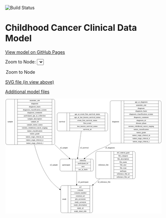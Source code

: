 <link rel='stylesheet' href="assets/style.css">
<link rel='stylesheet' href="https://unpkg.com/leaflet@1.5.1/dist/leaflet.css" integrity="sha512-xwE/Az9zrjBIphAcBb3F6JVqxf46+CDLwfLMHloNu6KEQCAWi6HcDUbeOfBIptF7tcCzusKFjFw2yuvEpDL9wQ==" crossorigin="">
<script type="text/javascript" src="https://code.jquery.com/jquery-3.2.1.min.js"></script>
<script type="text/javascript"  src="https://unpkg.com/leaflet@1.5.1/dist/leaflet.js"></script>
<script type="text/javascript" src="assets/actions.js"></script>

![Build Status](https://github.com/CBIIT/c3d-model/actions/workflows/model-test-and-deploy.yml/badge.svg)

# Childhood Cancer Clinical Data Model

[View model on GitHub Pages](https://cbiit.github.io/c3d-model/)


Zoom to Node: <select id="node_select">
  <option value="">Zoom to Node</option>
</select>
<div id="model"></div>

<p>
<a href="./model-desc/c3d-model.svg">SVG file (in view above)</a>
<p>
<a href="./model-desc">Additional model files</a>
<div id='graph' style='display:off;'>
<svg width="1191pt" height="872pt"
 viewBox="0.00 0.00 1191.00 872.00" xmlns="http://www.w3.org/2000/svg" xmlns:xlink="http://www.w3.org/1999/xlink">
<g id="graph0" class="graph" transform="scale(1 1) rotate(0) translate(4 868)">
<title>Perl</title>
<polygon fill="#ffffff" stroke="transparent" points="-4,4 -4,-868 1187,-868 1187,4 -4,4"/>
<!-- study -->
<g id="node1" class="node">
<title>study</title>
<path fill="none" stroke="#000000" d="M430,-.5C430,-.5 649,-.5 649,-.5 655,-.5 661,-6.5 661,-12.5 661,-12.5 661,-195.5 661,-195.5 661,-201.5 655,-207.5 649,-207.5 649,-207.5 430,-207.5 430,-207.5 424,-207.5 418,-201.5 418,-195.5 418,-195.5 418,-12.5 418,-12.5 418,-6.5 424,-.5 430,-.5"/>
<text text-anchor="middle" x="446" y="-100.3" font-family="Times,serif" font-size="14.00" fill="#000000">study</text>
<polyline fill="none" stroke="#000000" points="474,-.5 474,-207.5 "/>
<text text-anchor="middle" x="484.5" y="-100.3" font-family="Times,serif" font-size="14.00" fill="#000000"> </text>
<polyline fill="none" stroke="#000000" points="495,-.5 495,-207.5 "/>
<text text-anchor="middle" x="567.5" y="-192.3" font-family="Times,serif" font-size="14.00" fill="#000000">acl</text>
<polyline fill="none" stroke="#000000" points="495,-184.5 640,-184.5 "/>
<text text-anchor="middle" x="567.5" y="-169.3" font-family="Times,serif" font-size="14.00" fill="#000000">consent</text>
<polyline fill="none" stroke="#000000" points="495,-161.5 640,-161.5 "/>
<text text-anchor="middle" x="567.5" y="-146.3" font-family="Times,serif" font-size="14.00" fill="#000000">consent_number</text>
<polyline fill="none" stroke="#000000" points="495,-138.5 640,-138.5 "/>
<text text-anchor="middle" x="567.5" y="-123.3" font-family="Times,serif" font-size="14.00" fill="#000000">external_url</text>
<polyline fill="none" stroke="#000000" points="495,-115.5 640,-115.5 "/>
<text text-anchor="middle" x="567.5" y="-100.3" font-family="Times,serif" font-size="14.00" fill="#000000">phs_accession</text>
<polyline fill="none" stroke="#000000" points="495,-92.5 640,-92.5 "/>
<text text-anchor="middle" x="567.5" y="-77.3" font-family="Times,serif" font-size="14.00" fill="#000000">study_acronym</text>
<polyline fill="none" stroke="#000000" points="495,-69.5 640,-69.5 "/>
<text text-anchor="middle" x="567.5" y="-54.3" font-family="Times,serif" font-size="14.00" fill="#000000">study_description</text>
<polyline fill="none" stroke="#000000" points="495,-46.5 640,-46.5 "/>
<text text-anchor="middle" x="567.5" y="-31.3" font-family="Times,serif" font-size="14.00" fill="#000000">study_id</text>
<polyline fill="none" stroke="#000000" points="495,-23.5 640,-23.5 "/>
<text text-anchor="middle" x="567.5" y="-8.3" font-family="Times,serif" font-size="14.00" fill="#000000">study_short_title</text>
<polyline fill="none" stroke="#000000" points="640,-.5 640,-207.5 "/>
<text text-anchor="middle" x="650.5" y="-100.3" font-family="Times,serif" font-size="14.00" fill="#000000"> </text>
</g>
<!-- survival -->
<g id="node2" class="node">
<title>survival</title>
<path fill="none" stroke="#000000" d="M403,-622C403,-622 764,-622 764,-622 770,-622 776,-628 776,-634 776,-634 776,-748 776,-748 776,-754 770,-760 764,-760 764,-760 403,-760 403,-760 397,-760 391,-754 391,-748 391,-748 391,-634 391,-634 391,-628 397,-622 403,-622"/>
<text text-anchor="middle" x="428" y="-687.3" font-family="Times,serif" font-size="14.00" fill="#000000">survival</text>
<polyline fill="none" stroke="#000000" points="465,-622 465,-760 "/>
<text text-anchor="middle" x="475.5" y="-687.3" font-family="Times,serif" font-size="14.00" fill="#000000"> </text>
<polyline fill="none" stroke="#000000" points="486,-622 486,-760 "/>
<text text-anchor="middle" x="620.5" y="-744.8" font-family="Times,serif" font-size="14.00" fill="#000000">age_at_event_free_survival_status</text>
<polyline fill="none" stroke="#000000" points="486,-737 755,-737 "/>
<text text-anchor="middle" x="620.5" y="-721.8" font-family="Times,serif" font-size="14.00" fill="#000000">age_at_last_known_survival_status</text>
<polyline fill="none" stroke="#000000" points="486,-714 755,-714 "/>
<text text-anchor="middle" x="620.5" y="-698.8" font-family="Times,serif" font-size="14.00" fill="#000000">event_free_survival_status</text>
<polyline fill="none" stroke="#000000" points="486,-691 755,-691 "/>
<text text-anchor="middle" x="620.5" y="-675.8" font-family="Times,serif" font-size="14.00" fill="#000000">first_event</text>
<polyline fill="none" stroke="#000000" points="486,-668 755,-668 "/>
<text text-anchor="middle" x="620.5" y="-652.8" font-family="Times,serif" font-size="14.00" fill="#000000">last_known_survival_status</text>
<polyline fill="none" stroke="#000000" points="486,-645 755,-645 "/>
<text text-anchor="middle" x="620.5" y="-629.8" font-family="Times,serif" font-size="14.00" fill="#000000">survival_id</text>
<polyline fill="none" stroke="#000000" points="755,-622 755,-760 "/>
<text text-anchor="middle" x="765.5" y="-687.3" font-family="Times,serif" font-size="14.00" fill="#000000"> </text>
</g>
<!-- participant -->
<g id="node5" class="node">
<title>participant</title>
<path fill="none" stroke="#000000" d="M424,-317C424,-317 655,-317 655,-317 661,-317 667,-323 667,-329 667,-329 667,-397 667,-397 667,-403 661,-409 655,-409 655,-409 424,-409 424,-409 418,-409 412,-403 412,-397 412,-397 412,-329 412,-329 412,-323 418,-317 424,-317"/>
<text text-anchor="middle" x="460" y="-359.3" font-family="Times,serif" font-size="14.00" fill="#000000">participant</text>
<polyline fill="none" stroke="#000000" points="508,-317 508,-409 "/>
<text text-anchor="middle" x="518.5" y="-359.3" font-family="Times,serif" font-size="14.00" fill="#000000"> </text>
<polyline fill="none" stroke="#000000" points="529,-317 529,-409 "/>
<text text-anchor="middle" x="587.5" y="-393.8" font-family="Times,serif" font-size="14.00" fill="#000000">ethnicity</text>
<polyline fill="none" stroke="#000000" points="529,-386 646,-386 "/>
<text text-anchor="middle" x="587.5" y="-370.8" font-family="Times,serif" font-size="14.00" fill="#000000">participant_id</text>
<polyline fill="none" stroke="#000000" points="529,-363 646,-363 "/>
<text text-anchor="middle" x="587.5" y="-347.8" font-family="Times,serif" font-size="14.00" fill="#000000">race</text>
<polyline fill="none" stroke="#000000" points="529,-340 646,-340 "/>
<text text-anchor="middle" x="587.5" y="-324.8" font-family="Times,serif" font-size="14.00" fill="#000000">sex_at_birth</text>
<polyline fill="none" stroke="#000000" points="646,-317 646,-409 "/>
<text text-anchor="middle" x="656.5" y="-359.3" font-family="Times,serif" font-size="14.00" fill="#000000"> </text>
</g>
<!-- survival&#45;&gt;participant -->
<g id="edge2" class="edge">
<title>survival&#45;&gt;participant</title>
<path fill="none" stroke="#000000" d="M574.2225,-621.8404C566.1523,-561.6811 554.6022,-475.5804 547.0771,-419.4841"/>
<polygon fill="#000000" stroke="#000000" points="550.5192,-418.8178 545.7206,-409.3719 543.5813,-419.7485 550.5192,-418.8178"/>
<text text-anchor="middle" x="598" y="-488.8" font-family="Times,serif" font-size="14.00" fill="#000000">of_survival</text>
</g>
<!-- sample -->
<g id="node3" class="node">
<title>sample</title>
<path fill="none" stroke="#000000" d="M12,-518.5C12,-518.5 361,-518.5 361,-518.5 367,-518.5 373,-524.5 373,-530.5 373,-530.5 373,-851.5 373,-851.5 373,-857.5 367,-863.5 361,-863.5 361,-863.5 12,-863.5 12,-863.5 6,-863.5 0,-857.5 0,-851.5 0,-851.5 0,-530.5 0,-530.5 0,-524.5 6,-518.5 12,-518.5"/>
<text text-anchor="middle" x="34" y="-687.3" font-family="Times,serif" font-size="14.00" fill="#000000">sample</text>
<polyline fill="none" stroke="#000000" points="68,-518.5 68,-863.5 "/>
<text text-anchor="middle" x="78.5" y="-687.3" font-family="Times,serif" font-size="14.00" fill="#000000"> </text>
<polyline fill="none" stroke="#000000" points="89,-518.5 89,-863.5 "/>
<text text-anchor="middle" x="220.5" y="-848.3" font-family="Times,serif" font-size="14.00" fill="#000000">anatomic_site</text>
<polyline fill="none" stroke="#000000" points="89,-840.5 352,-840.5 "/>
<text text-anchor="middle" x="220.5" y="-825.3" font-family="Times,serif" font-size="14.00" fill="#000000">diagnosis</text>
<polyline fill="none" stroke="#000000" points="89,-817.5 352,-817.5 "/>
<text text-anchor="middle" x="220.5" y="-802.3" font-family="Times,serif" font-size="14.00" fill="#000000">diagnosis_basis</text>
<polyline fill="none" stroke="#000000" points="89,-794.5 352,-794.5 "/>
<text text-anchor="middle" x="220.5" y="-779.3" font-family="Times,serif" font-size="14.00" fill="#000000">diagnosis_classification_system</text>
<polyline fill="none" stroke="#000000" points="89,-771.5 352,-771.5 "/>
<text text-anchor="middle" x="220.5" y="-756.3" font-family="Times,serif" font-size="14.00" fill="#000000">diagnosis_comment</text>
<polyline fill="none" stroke="#000000" points="89,-748.5 352,-748.5 "/>
<text text-anchor="middle" x="220.5" y="-733.3" font-family="Times,serif" font-size="14.00" fill="#000000">participant_age_at_collection</text>
<polyline fill="none" stroke="#000000" points="89,-725.5 352,-725.5 "/>
<text text-anchor="middle" x="220.5" y="-710.3" font-family="Times,serif" font-size="14.00" fill="#000000">sample_description</text>
<polyline fill="none" stroke="#000000" points="89,-702.5 352,-702.5 "/>
<text text-anchor="middle" x="220.5" y="-687.3" font-family="Times,serif" font-size="14.00" fill="#000000">sample_id</text>
<polyline fill="none" stroke="#000000" points="89,-679.5 352,-679.5 "/>
<text text-anchor="middle" x="220.5" y="-664.3" font-family="Times,serif" font-size="14.00" fill="#000000">sample_tumor_status</text>
<polyline fill="none" stroke="#000000" points="89,-656.5 352,-656.5 "/>
<text text-anchor="middle" x="220.5" y="-641.3" font-family="Times,serif" font-size="14.00" fill="#000000">toronto_childhood_cancer_staging</text>
<polyline fill="none" stroke="#000000" points="89,-633.5 352,-633.5 "/>
<text text-anchor="middle" x="220.5" y="-618.3" font-family="Times,serif" font-size="14.00" fill="#000000">tumor_classification</text>
<polyline fill="none" stroke="#000000" points="89,-610.5 352,-610.5 "/>
<text text-anchor="middle" x="220.5" y="-595.3" font-family="Times,serif" font-size="14.00" fill="#000000">tumor_grade</text>
<polyline fill="none" stroke="#000000" points="89,-587.5 352,-587.5 "/>
<text text-anchor="middle" x="220.5" y="-572.3" font-family="Times,serif" font-size="14.00" fill="#000000">tumor_stage_clinical_m</text>
<polyline fill="none" stroke="#000000" points="89,-564.5 352,-564.5 "/>
<text text-anchor="middle" x="220.5" y="-549.3" font-family="Times,serif" font-size="14.00" fill="#000000">tumor_stage_clinical_n</text>
<polyline fill="none" stroke="#000000" points="89,-541.5 352,-541.5 "/>
<text text-anchor="middle" x="220.5" y="-526.3" font-family="Times,serif" font-size="14.00" fill="#000000">tumor_stage_clinical_t</text>
<polyline fill="none" stroke="#000000" points="352,-518.5 352,-863.5 "/>
<text text-anchor="middle" x="362.5" y="-687.3" font-family="Times,serif" font-size="14.00" fill="#000000"> </text>
</g>
<!-- sample&#45;&gt;study -->
<g id="edge3" class="edge">
<title>sample&#45;&gt;study</title>
<path fill="none" stroke="#000000" d="M217.9148,-518.4433C239.3189,-434.4338 274.1435,-335.3533 329.5,-259 351.077,-229.2388 380.0667,-202.7748 409.6044,-180.5069"/>
<polygon fill="#000000" stroke="#000000" points="411.986,-183.0988 417.9444,-174.3382 407.8233,-177.4709 411.986,-183.0988"/>
<text text-anchor="middle" x="366" y="-359.3" font-family="Times,serif" font-size="14.00" fill="#000000">of_sample</text>
</g>
<!-- sample&#45;&gt;participant -->
<g id="edge4" class="edge">
<title>sample&#45;&gt;participant</title>
<path fill="none" stroke="#000000" d="M372.3038,-518.3551C412.4217,-481.0785 451.8968,-444.399 482.4078,-416.0488"/>
<polygon fill="#000000" stroke="#000000" points="485.0233,-418.3963 489.9666,-409.0253 480.2585,-413.2683 485.0233,-418.3963"/>
<text text-anchor="middle" x="442" y="-488.8" font-family="Times,serif" font-size="14.00" fill="#000000">of_sample</text>
</g>
<!-- diagnosis -->
<g id="node4" class="node">
<title>diagnosis</title>
<path fill="none" stroke="#000000" d="M806,-530C806,-530 1171,-530 1171,-530 1177,-530 1183,-536 1183,-542 1183,-542 1183,-840 1183,-840 1183,-846 1177,-852 1171,-852 1171,-852 806,-852 806,-852 800,-852 794,-846 794,-840 794,-840 794,-542 794,-542 794,-536 800,-530 806,-530"/>
<text text-anchor="middle" x="836" y="-687.3" font-family="Times,serif" font-size="14.00" fill="#000000">diagnosis</text>
<polyline fill="none" stroke="#000000" points="878,-530 878,-852 "/>
<text text-anchor="middle" x="888.5" y="-687.3" font-family="Times,serif" font-size="14.00" fill="#000000"> </text>
<polyline fill="none" stroke="#000000" points="899,-530 899,-852 "/>
<text text-anchor="middle" x="1030.5" y="-836.8" font-family="Times,serif" font-size="14.00" fill="#000000">age_at_diagnosis</text>
<polyline fill="none" stroke="#000000" points="899,-829 1162,-829 "/>
<text text-anchor="middle" x="1030.5" y="-813.8" font-family="Times,serif" font-size="14.00" fill="#000000">anatomic_site</text>
<polyline fill="none" stroke="#000000" points="899,-806 1162,-806 "/>
<text text-anchor="middle" x="1030.5" y="-790.8" font-family="Times,serif" font-size="14.00" fill="#000000">diagnosis</text>
<polyline fill="none" stroke="#000000" points="899,-783 1162,-783 "/>
<text text-anchor="middle" x="1030.5" y="-767.8" font-family="Times,serif" font-size="14.00" fill="#000000">diagnosis_basis</text>
<polyline fill="none" stroke="#000000" points="899,-760 1162,-760 "/>
<text text-anchor="middle" x="1030.5" y="-744.8" font-family="Times,serif" font-size="14.00" fill="#000000">diagnosis_classification_system</text>
<polyline fill="none" stroke="#000000" points="899,-737 1162,-737 "/>
<text text-anchor="middle" x="1030.5" y="-721.8" font-family="Times,serif" font-size="14.00" fill="#000000">diagnosis_comment</text>
<polyline fill="none" stroke="#000000" points="899,-714 1162,-714 "/>
<text text-anchor="middle" x="1030.5" y="-698.8" font-family="Times,serif" font-size="14.00" fill="#000000">diagnosis_id</text>
<polyline fill="none" stroke="#000000" points="899,-691 1162,-691 "/>
<text text-anchor="middle" x="1030.5" y="-675.8" font-family="Times,serif" font-size="14.00" fill="#000000">disease_phase</text>
<polyline fill="none" stroke="#000000" points="899,-668 1162,-668 "/>
<text text-anchor="middle" x="1030.5" y="-652.8" font-family="Times,serif" font-size="14.00" fill="#000000">toronto_childhood_cancer_staging</text>
<polyline fill="none" stroke="#000000" points="899,-645 1162,-645 "/>
<text text-anchor="middle" x="1030.5" y="-629.8" font-family="Times,serif" font-size="14.00" fill="#000000">tumor_classification</text>
<polyline fill="none" stroke="#000000" points="899,-622 1162,-622 "/>
<text text-anchor="middle" x="1030.5" y="-606.8" font-family="Times,serif" font-size="14.00" fill="#000000">tumor_grade</text>
<polyline fill="none" stroke="#000000" points="899,-599 1162,-599 "/>
<text text-anchor="middle" x="1030.5" y="-583.8" font-family="Times,serif" font-size="14.00" fill="#000000">tumor_stage_clinical_m</text>
<polyline fill="none" stroke="#000000" points="899,-576 1162,-576 "/>
<text text-anchor="middle" x="1030.5" y="-560.8" font-family="Times,serif" font-size="14.00" fill="#000000">tumor_stage_clinical_n</text>
<polyline fill="none" stroke="#000000" points="899,-553 1162,-553 "/>
<text text-anchor="middle" x="1030.5" y="-537.8" font-family="Times,serif" font-size="14.00" fill="#000000">tumor_stage_clinical_t</text>
<polyline fill="none" stroke="#000000" points="1162,-530 1162,-852 "/>
<text text-anchor="middle" x="1172.5" y="-687.3" font-family="Times,serif" font-size="14.00" fill="#000000"> </text>
</g>
<!-- diagnosis&#45;&gt;participant -->
<g id="edge6" class="edge">
<title>diagnosis&#45;&gt;participant</title>
<path fill="none" stroke="#000000" d="M803.3494,-529.8784C797.4026,-525.7807 791.4453,-521.8104 785.5,-518 740.1305,-488.9223 721.6231,-494.8669 675.5,-467 650.4629,-451.8729 624.5768,-433.0067 602.1947,-415.5117"/>
<polygon fill="#000000" stroke="#000000" points="604.1341,-412.5837 594.1153,-409.1377 599.7984,-418.0793 604.1341,-412.5837"/>
<text text-anchor="middle" x="794" y="-488.8" font-family="Times,serif" font-size="14.00" fill="#000000">of_diagnosis</text>
</g>
<!-- participant&#45;&gt;study -->
<g id="edge1" class="edge">
<title>participant&#45;&gt;study</title>
<path fill="none" stroke="#000000" d="M539.5,-316.9944C539.5,-289.3429 539.5,-252.8377 539.5,-217.8744"/>
<polygon fill="#000000" stroke="#000000" points="543.0001,-217.5755 539.5,-207.5756 536.0001,-217.5756 543.0001,-217.5755"/>
<text text-anchor="middle" x="590" y="-229.8" font-family="Times,serif" font-size="14.00" fill="#000000">of_participant</text>
</g>
<!-- reference_file -->
<g id="node6" class="node">
<title>reference_file</title>
<path fill="none" stroke="#000000" d="M697,-259.5C697,-259.5 974,-259.5 974,-259.5 980,-259.5 986,-265.5 986,-271.5 986,-271.5 986,-454.5 986,-454.5 986,-460.5 980,-466.5 974,-466.5 974,-466.5 697,-466.5 697,-466.5 691,-466.5 685,-460.5 685,-454.5 685,-454.5 685,-271.5 685,-271.5 685,-265.5 691,-259.5 697,-259.5"/>
<text text-anchor="middle" x="743" y="-359.3" font-family="Times,serif" font-size="14.00" fill="#000000">reference_file</text>
<polyline fill="none" stroke="#000000" points="801,-259.5 801,-466.5 "/>
<text text-anchor="middle" x="811.5" y="-359.3" font-family="Times,serif" font-size="14.00" fill="#000000"> </text>
<polyline fill="none" stroke="#000000" points="822,-259.5 822,-466.5 "/>
<text text-anchor="middle" x="893.5" y="-451.3" font-family="Times,serif" font-size="14.00" fill="#000000">dcf_indexd_guid</text>
<polyline fill="none" stroke="#000000" points="822,-443.5 965,-443.5 "/>
<text text-anchor="middle" x="893.5" y="-428.3" font-family="Times,serif" font-size="14.00" fill="#000000">file_category</text>
<polyline fill="none" stroke="#000000" points="822,-420.5 965,-420.5 "/>
<text text-anchor="middle" x="893.5" y="-405.3" font-family="Times,serif" font-size="14.00" fill="#000000">file_description</text>
<polyline fill="none" stroke="#000000" points="822,-397.5 965,-397.5 "/>
<text text-anchor="middle" x="893.5" y="-382.3" font-family="Times,serif" font-size="14.00" fill="#000000">file_name</text>
<polyline fill="none" stroke="#000000" points="822,-374.5 965,-374.5 "/>
<text text-anchor="middle" x="893.5" y="-359.3" font-family="Times,serif" font-size="14.00" fill="#000000">file_size</text>
<polyline fill="none" stroke="#000000" points="822,-351.5 965,-351.5 "/>
<text text-anchor="middle" x="893.5" y="-336.3" font-family="Times,serif" font-size="14.00" fill="#000000">file_type</text>
<polyline fill="none" stroke="#000000" points="822,-328.5 965,-328.5 "/>
<text text-anchor="middle" x="893.5" y="-313.3" font-family="Times,serif" font-size="14.00" fill="#000000">md5sum</text>
<polyline fill="none" stroke="#000000" points="822,-305.5 965,-305.5 "/>
<text text-anchor="middle" x="893.5" y="-290.3" font-family="Times,serif" font-size="14.00" fill="#000000">reference_file_id</text>
<polyline fill="none" stroke="#000000" points="822,-282.5 965,-282.5 "/>
<text text-anchor="middle" x="893.5" y="-267.3" font-family="Times,serif" font-size="14.00" fill="#000000">reference_file_url</text>
<polyline fill="none" stroke="#000000" points="965,-259.5 965,-466.5 "/>
<text text-anchor="middle" x="975.5" y="-359.3" font-family="Times,serif" font-size="14.00" fill="#000000"> </text>
</g>
<!-- reference_file&#45;&gt;study -->
<g id="edge5" class="edge">
<title>reference_file&#45;&gt;study</title>
<path fill="none" stroke="#000000" d="M716.811,-259.1471C700.0737,-244.502 682.8154,-229.401 665.9393,-214.6344"/>
<polygon fill="#000000" stroke="#000000" points="668.0462,-211.8272 658.2156,-207.8762 663.4366,-217.0953 668.0462,-211.8272"/>
<text text-anchor="middle" x="748" y="-229.8" font-family="Times,serif" font-size="14.00" fill="#000000">of_reference_file</text>
</g>
</g>
</svg>
</div>
